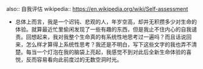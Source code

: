 also:: 自我评估
wikipedia:: https://en.wikipedia.org/wiki/Self-assessment

- 总体上而言，我是一个迟钝、悲观的人，年岁空高，却并无积攒多少对生命的体验。就算最近忙里偷闲发现了一些有趣的东西，但是我止不住内心的自我谴责。回想起来，我对我整个生命真的有系统性地思考过一遍吗？而且话说回来，怎么样才算得上系统性思考？我还是不明白，写下这些文字的我也弄不清楚。每当一个灯泡在我的脑袋上亮起，我感觉不到对此后全新生命体验的喜悦，反而容易看向此前度过的无数空洞时光。